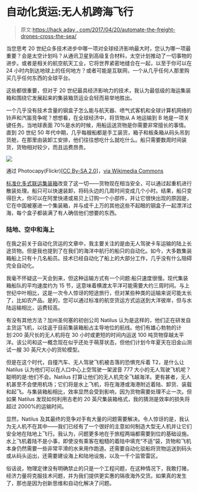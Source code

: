 # 自动化货运:无人机跨海飞行

> 原文:[https://hack aday . com/2017/04/20/automate-the-freight-drones-cross-the-sea/](https://hackaday.com/2017/04/20/automate-the-freight-drones-across-the-sea/)

当您思考 20 世纪众多技术进步中哪一项对全球经济影响最大时，您认为哪一项最重要？会是太空计划吗？从通讯卫星到高级复合材料，太空计划推动了一切事物的进步。或者是相关的航空航天工业，它将世界紧密地缝合在一起，以至于你可以在 24 小时内到达地球上的任何地方？或者可能是互联网，一个从几乎任何人那里购买几乎任何东西的全球平台。

这些都很重要，但对于 20 世纪最具经济影响力的技术，我认为最低级的海运集装箱和围绕它发展起来的集装箱货运业会轻而易举地胜出。

一个几乎没有技术含量的钢盒子怎么能与航天器、喷气式客机和全球计算机网络的铃声和汽笛竞争呢？想想看，在全球经济中，将货物从 A 地运输到 B 地是一项关键任务。当地球表面 70%是水的时候，用船运送货物是你需要非常擅长的事情。直到 20 世纪 50 年代中期，几乎每艘船都是手工装货，箱子和板条箱从码头吊到货舱，在那里由装卸工安排，他们往往想吃什么就吃什么。船只需要数周时间装货，货物相对较少，而且运费昂贵。

[![](../Images/21baef4c4fe55cffc9ee1224173832a9.png)](https://hackaday.com/wp-content/uploads/2017/03/container_ship_hanjin_taipei.jpg) 

通过 Photocapy(Flickr)[[CC By-SA 2.0](http://creativecommons.org/licenses/by-sa/2.0)]，[via Wikimedia Commons](https://commons.wikimedia.org/wiki/File%3AContainer_ship_Hanjin_Taipei.jpg)

[标准化多式联运集装箱](https://en.wikipedia.org/wiki/Intermodal_container)改变了这一切——货物现在相当安全，可以通过起重机进行散装处理。船只可以快速装卸，将码头边的几周时间变成几个小时。结果，船只变得巨大，你可以在阿里快递或易贝上订购一个小部件，并让它很快出现的原因是，它在中国被塞进一个集装箱，并与成千上万的其他这些不起眼的钢盒子一起漂洋过海，每个盒子都装满了有人确信他们想要的东西。

### 陆地、空中和海上

在我之前关于自动化货运的文章中，我主要关注的是由无人驾驶卡车运输的陆上长途货物。但是我也提到了在我们的海洋中航行的船只的自动化。如今，大多数集装箱船上只有十几名船员。技术已经自动化了船上的大部分工作，几乎没有什么阻碍完全自动化。

我毫不怀疑这一天会到来，但这种运输方式有一个问题:船只速度很慢。现代集装箱船队的平均速度约为 15 节，这意味着横渡太平洋可能需要大约三周时间。与上世纪中叶相比，这是一次令人惊讶的短途旅行，但对某些种类的运输来说可能太长了，比如农产品。是的，您可以通过标准的航空货运方式运送到大洋彼岸，但与水陆运输相比，运费较高。

有没有其他方法？加州圣何塞的初创公司 Natilus 认为是这样的，他们正在研发自主货运飞机，以往返于目前集装箱船占主导地位的航线。他们有雄心勃勃的计划:200 英尺长的无人机将在 30 小时或更短的时间内运送 100 吨货物穿越太平洋。该公司和这一概念现在似乎还处于萌芽状态，但他们计划今年夏天在旧金山测试一艘 30 英尺大小的货轮模型。

但是在这个时代，自撞汽车、无人驾驶飞机被击落的恐惧充斥着 T2，是什么让 Natilus 认为他们可以在人口中心上空驾驶一架波音 777 大小的无人驾驶飞机呢？聪明的是:他们不会。Natilus 打算让他们的无人机完全飞越海洋。更有甚者，无人机甚至不会使用机场；它们将是水上飞机，将在海港或海港附近着陆、卸货、装载和起飞。与集装箱船相比，效率显然会受到影响，因为货物需要处理不止一次。但如果 Natilus 发现如何利用古老的 20 英尺集装箱格式，我的猜测是效率的损失将超过 2000%的运输时间。

显然，Natilus 及其最终的竞争对手有大量的问题需要解决。令人惊讶的是，我认为无人机不在其中——我们已经有了一个很好的主意如何制造大型无人机并让它们安全地在陆地上飞行。我认为，问题更多地在于旅程两端都需要到位的基础设施。水上飞机着陆不是小事，即使没有乘客在粗糙的着陆中填充“不适”袋，货物和飞机本身仍然需要一些非常平滑的水来用作跑道。还需要自动化驳船将货物运送到码头或从码头运出，还需要建设海上和陆地设施，以及一千个监管雷区。

俗话说，物理定律没有明确禁止的只是一个工程问题，在这种情况下，我敢打赌，经济力量将克服技术问题，并为我们提供更实惠的隔夜海外交货。如果真的发生了，那也是因为创新思维和自动化解决了问题。